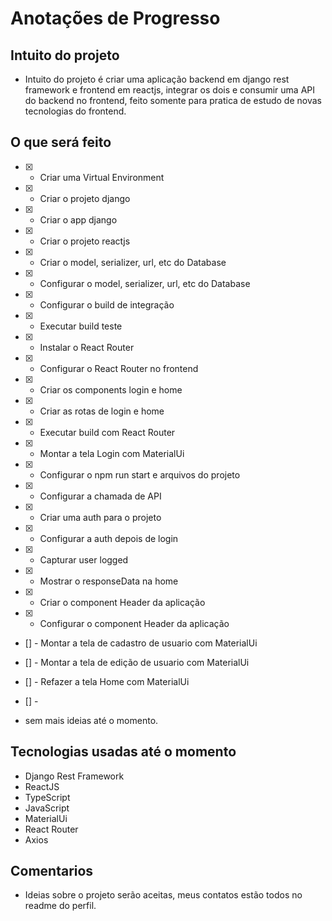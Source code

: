 # Anotações de Progresso

## Intuito do projeto

 - Intuito do projeto é criar uma aplicação backend em django rest framework e frontend em reactjs, integrar os dois e consumir uma API do backend no frontend, feito somente para pratica de estudo de novas tecnologias do frontend.

## O que será feito

 - [x] - Criar uma Virtual Environment
 - [x] - Criar o projeto django
 - [x] - Criar o app django
 - [x] - Criar o projeto reactjs
 - [x] - Criar o model, serializer, url, etc do Database
 - [x] - Configurar o model, serializer, url, etc do Database
 - [x] - Configurar o build de integração
 - [x] - Executar build teste
 - [x] - Instalar o React Router
 - [x] - Configurar o React Router no frontend
 - [x] - Criar os components login e home
 - [x] - Criar as rotas de login e home
 - [x] - Executar build com React Router
 - [x] - Montar a tela Login com MaterialUi
 - [x] - Configurar o npm run start e arquivos do projeto
 - [x] - Configurar a chamada de API
 - [x] - Criar uma auth para o projeto
 - [x] - Configurar a auth depois de login
 - [x] - Capturar user logged
 - [x] - Mostrar o responseData na home
 - [x] - Criar o component Header da aplicação
 - [x] - Configurar o component Header da aplicação
 - [] - Montar a tela de cadastro de usuario com MaterialUi
 - [] - Montar a tela de edição de usuario com MaterialUi
 - [] - Refazer a tela Home com MaterialUi
 - [] - 

 - sem mais ideias até o momento.

## Tecnologias usadas até o momento

 - Django Rest Framework
 - ReactJS
 - TypeScript
 - JavaScript
 - MaterialUi
 - React Router
 - Axios

## Comentarios

 - Ideias sobre o projeto serão aceitas, meus contatos estão todos no readme do perfil.